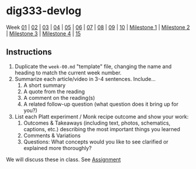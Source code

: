 
# dig333-devlog


Week [01](week-01.md) | [02](week-02.md) | [03](week-03.md) | [04](week-04.md) | [05](week-05.md) | [06](week-06.md) | [07](week-07.md) | [08](week-08.md) | [09](week-09.md) | [10](week-10.md) | [Milestone 1](milestone1.md) | [Milestone 2](milestone2.md) | [Milestone 3](milestone3.md) | [Milestone 4](milestone4.md) | [15](week-15.md)


## Instructions

1. Duplicate the `week-00.md` "template" file, changing the name and heading to match the current week number.
1. Summarize each article/video in 3-4 sentences. Include...
    1. A short summary
    1. A quote from the reading
    1. A comment on the reading(s)
    1. A related follow-up question (what question does it bring up for you?)
1. List each Platt experiment / Monk recipe outcome and show your work:
    1. Outcomes & Takeaways (including text, photos, schematics, captions, etc.) describing the most important things you learned
    1. Comments & Variations
    1. Questions: What concepts would you like to see clarified or explained more thoroughly?

We will discuss these in class. See [Assignment](https://docs.google.com/document/d/1PAoPz-3vDPFWS5q9RHRb-dC7T4earpFXJW8w6v9wfZ0/edit)
